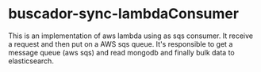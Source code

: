 # buscador-sync-lambdaConsumer
This is an implementation of aws lambda using as sqs consumer. It receive a request and then put on a AWS sqs queue. It's responsible to get a message queue (aws sqs) and read mongodb and finally bulk data to elasticsearch.

